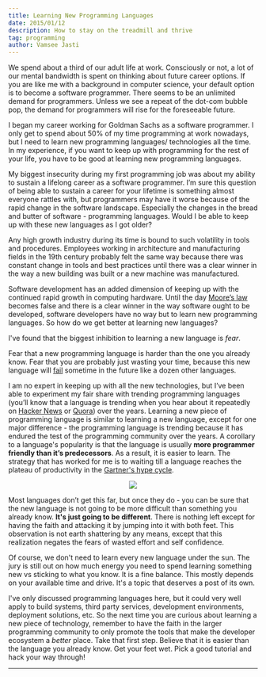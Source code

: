 ```yaml
---
title: Learning New Programming Languages
date: 2015/01/12
description: How to stay on the treadmill and thrive
tag: programming
author: Vamsee Jasti
---
```


We spend about a third of our adult life at work. Consciously or not, a lot of our mental bandwidth is spent on thinking about future career options. If you are like me with a background in computer science, your default option is to become a software programmer. There seems to be an unlimited demand for programmers. Unless we see a repeat of the dot-com bubble pop, the demand for programmers will rise for the foreseeable future. 

I began my career working for Goldman Sachs as a software programmer. I only get to spend about 50% of my time programming at work nowadays, but I need to learn new programming languages/ technologies all the time. In my experience, if you want to keep up with programming for the rest of your life, you have to be good at learning new programming languages.

My biggest insecurity during my first programming job was about my ability to sustain a lifelong career as a software programmer. I’m sure this question of being able to sustain a career for your lifetime is something almost everyone rattles with, but programmers may have it worse because of the rapid change in the software landscape. Especially the changes in the bread and butter of software - programming languages. Would I be able to keep up with these new languages as I got older?

Any high growth industry during its time is bound to such volatility in tools and procedures. Employees working in architecture and manufacturing fields in the 19th century probably felt the same way because there was constant change in tools and best practices until there was a clear winner in the way a new building was built or a new machine was manufactured.

Software development has an added dimension of keeping up with the continued rapid growth in computing hardware. Until the day <a href= "http://en.wikipedia.org/wiki/Moore%27s_law">Moore’s law</a> becomes false and there is a clear winner in the way software ought to be developed, software developers have no way but to learn new programming languages. So how do we get better at learning new languages?

I've found that the biggest inhibition to learning a new language is <i>fear</i>.

Fear that a new programming language is harder than the one you already know. Fear that you are probably just wasting your time, because this new language will <a href = "http://locklessinc.com/articles/why_lisp_failed/">fail</a> sometime in the future like a dozen other languages. 

I am no expert in keeping up with all the new technologies, but I’ve been able to experiment my fair share with trending programming languages (you’ll know that a language is trending when you hear about it repeatedly on <a href ="https://news.ycombinator.com/">Hacker News</a> or <a href= "http://www.quora.com/Is-Go-golang-gaining-momentum">Quora</a>) over the years. Learning a new piece of programming language is similar to learning a new language, except for one major difference -  the programming language is trending because it has endured the test of the programming community over the years. A corollary to a language's popularity is that the language is usually <b>more programmer friendly than it’s predecessors</b>. As a result, it is easier to learn. The strategy that has worked for me is to waiting till a language reaches the plateau of productivity in the <a href= "http://en.wikipedia.org/wiki/Hype_cycle">Gartner's hype cycle</a>.

<center><img src="/images/blog/newlang/Gartner_Hype_Cycle.png"/></center> 

Most languages don’t get this far, but once they do - you can be sure that the new language is not going to be more difficult than something you already know. <b>It's just going to be different</b>. There is nothing left except for having the faith and attacking it by jumping into it with both feet. This observation is not earth shattering by any means, except that this realization negates the fears of wasted effort and self confidence. 

Of course, we don't need to learn every new language under the sun. The jury is still out on how much energy you need to spend learning something new vs sticking to what you know. It is a fine balance. This mostly depends on your available time and drive. It's a topic that deserves a post of its own.

I've only discussed programming languages here, but it could very well apply to build systems, third party services, development environments, deployment solutions, etc. So the next time you are curious about learning a new piece of technology, remember to have the faith in the larger programming community to only promote the tools that make the developer ecosystem a <i>better</i> place. Take that first step. Believe that it is easier than the language you already know. Get your feet wet. Pick a good tutorial and hack your way through!


---


